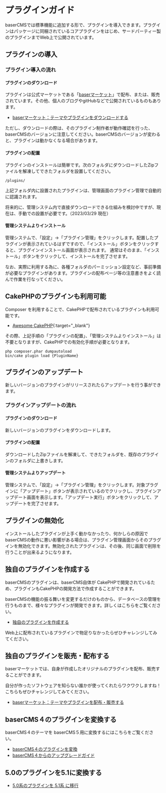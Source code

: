 # プラグインガイド 

baserCMSでは標準機能に追加する形で、プラグインを導入できます。プラグインはパッケージに同梱されているコアプラグインをはじめ、サードパーティー製のプラグインまでWeb上で公開されています。

## プラグインの導入

### プラグイン導入の流れ
#### プラグインのダウンロード
プラグインは公式マーケットである「[baserマーケット](https://market.basercms.net)」で配布、または、販売されています。その他、個人のブログやgitHubなどで公開されているものもあります。

- [baserマーケット：テーマやプラグインをダウンロードする](../market#テーマやプラグインをダウンロードする)

ただし、ダウンロードの際は、そのプラグイン制作者が動作確認を行った、baserCMSのバージョンに注意してください。baserCMSのバージョンが変わると、プラグインは動かなくなる場合があります。

#### プラグインの配置
プラグインのインストールは簡単です。次のフォルダにダウンロードしたZipファイルを解凍してできたフォルダを設置してください。

```shell
/plugins/
```

上記フォルダ内に設置されたプラグインは、管理画面のプラグイン管理で自動的に認識されます。

将来的に、管理システム内で直接ダウンロードできる仕組みを検討中ですが、現在は、手動での設置が必要です。（2023/03/29 現在）

#### 管理システムよりインストール
管理システムで、「設定」→「プラグイン管理」をクリックします。配置したプラグインが表示されているはずですので、「インストール」ボタンをクリックすると、プラグインインストール画面が表示されます。 通常はそのまま、「インストール」ボタンをクリックして、インストールを完了させます。

なお、実際に利用する為に、各種フォルダのパーミッション設定など、事前準備が必要なプラグインがあります。プラグインの配布ページ等の注意書きをよく読んで作業を行なってください。


## CakePHPのプラグインも利用可能
Composer を利用することで、CakePHPで配布されているプラグインも利用可能です。  

- [Awesome CakePHP](https://github.com/FriendsOfCake/awesome-cakephp){:target="_blank"}

その際、上記手順の「プラグインの配置」、「管理システムよりインストール」は不要となりますが、CakePHPでの有効化手順が必要となります。

```shell
php composer.phar dumpautoload
bin/cake plugin load {PluginName}
```


## プラグインのアップデート
新しいバージョンのプラグインがリリースされたらアップデートを行う事ができます。

### プラグインアップデートの流れ
#### プラグインのダウンロード
新しいバージョンのプラグインをダウンロードします。

#### プラグインの配置
ダウンロードしたZipファイルを解凍して、できたフォルダを、既存のプラグインのフォルダに上書きします。

#### 管理システムよりアップデート
管理システムで、「設定」→「プラグイン管理」をクリックします。対象プラグインに「アップデート」ボタンが表示されているのでクリックし、プラグインアップデート画面を表示します。「アップデート実行」ボタンをクリックして、アップデートを完了させます。

## プラグインの無効化
インストールしたプラグインが上手く動かなかったり、何かしらの原因でbaserCMSの動作に悪い影響がある場合は、プラグイン管理画面からそのプラグインを無効化できます。無効化されたプラグインは、その後、同じ画面で削除を行うことが出来るようになります。


## 独自のプラグインを作成する
baserCMSのプラグインは、baserCMS自体が CakePHPで開発されているため、プラグインもCakePHPの開発方法で作成することができます。

baserCMSの機能の振る舞いを変更するだけのものから、データベースの管理を行うものまで、様々なプラグインが開発できます。詳しくはこちらをご覧ください。

- [独自のプラグインを作成する](./develop_plugin)

Web上に配布されているプラグインで物足りなかったらぜひチャレンジしてみてください。

## 独自のプラグインを販売・配布する
baserマーケットでは、自身が作成したオリジナルのプラグインを配布、販売することができます。 
 
自分が作ったソフトウェアを知らない誰かが使ってくれたらワクワクしますね！  
こちらもぜひチャレンジしてみてください。

- [baserマーケット：テーマやプラグインを配布・販売する](../market#テーマやプラグインを配布・販売する)

## baserCMS４のプラグインを変換する
baserCMS４のテーマを baserCMS５用に変換するにはこちらをご覧ください。

- [baserCMS４のプラグインを変換](migration_plugin_from_ver4)
- [baserCMS４からのアップグレードガイド](../ver5_migration)

## 5.0のプラグインを5.1に変換する

- [5.0系のプラグインを 5.1系 に移行](migration_plugin_from_ver50)

